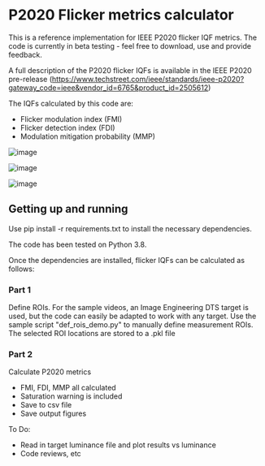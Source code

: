 # P2020 Flicker metrics calculator

This is a reference implementation for IEEE P2020 flicker IQF metrics. The code is currently in beta testing - feel free
to download, use and provide feedback.

A full description of the P2020 flicker IQFs is available in the IEEE P2020 pre-release (https://www.techstreet.com/ieee/standards/ieee-p2020?gateway_code=ieee&vendor_id=6765&product_id=2505612)

The IQFs calculated by this code are:

- Flicker modulation index (FMI)
- Flicker detection index (FDI)
- Modulation mitigation probability (MMP)

![image](https://github.com/CAR-Public/P2020-flicker/assets/141751829/557b8503-e904-41f5-9f38-c83143c3ab02)

![image](https://github.com/CAR-Public/P2020-flicker/assets/141751829/e37be00e-b94a-40b9-9764-a9fa2330874f)

![image](https://github.com/CAR-Public/P2020-flicker/assets/141751829/d052e87b-e2f1-4675-a147-e72459ba5a1e)


## Getting up and running
Use pip install -r requirements.txt to install the necessary dependencies. 

The code has been tested on Python 3.8.

Once the dependencies are installed, flicker IQFs can be calculated as follows:

### Part 1
Define ROIs. For the sample videos, an Image Engineering DTS target is used, but the code can easily be adapted to work 
with any target. 
Use the sample script "def_rois_demo.py" to manually define measurement ROIs. The selected ROI locations are stored to a
.pkl file

### Part 2
Calculate P2020 metrics
- FMI, FDI, MMP all calculated
- Saturation warning is included
- Save to csv file
- Save output figures

To Do:
- Read in target luminance file and plot results vs luminance
- Code reviews, etc
